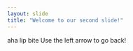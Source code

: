 ```yaml
---
layout: slide
title: "Welcome to our second slide!"
---
```

aha lip bite
Use the left arrow to go back!
